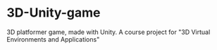 # 3D-Unity-game
3D platformer game, made with Unity. A course project for "3D Virtual Environments and Applications"

